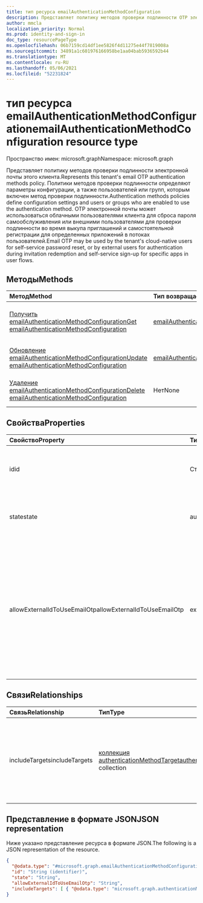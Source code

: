 ```yaml
---
title: тип ресурса emailAuthenticationMethodConfiguration
description: Представляет политику методов проверки подлинности OTP электронной почты
author: mmcla
localization_priority: Normal
ms.prod: identity-and-sign-in
doc_type: resourcePageType
ms.openlocfilehash: 06b7159cd14df1ee5826f4d11275e44f7819008a
ms.sourcegitcommit: 34891a1c601976166958be1aa04bab5936592b44
ms.translationtype: MT
ms.contentlocale: ru-RU
ms.lasthandoff: 05/06/2021
ms.locfileid: "52231824"
---
```

# <a name="emailauthenticationmethodconfiguration-resource-type"></a><span data-ttu-id="c39c3-103">тип ресурса emailAuthenticationMethodConfiguration</span><span class="sxs-lookup"><span data-stu-id="c39c3-103">emailAuthenticationMethodConfiguration resource type</span></span>

<span data-ttu-id="c39c3-104">Пространство имен: microsoft.graph</span><span class="sxs-lookup"><span data-stu-id="c39c3-104">Namespace: microsoft.graph</span></span>

<span data-ttu-id="c39c3-105">Представляет политику методов проверки подлинности электронной почты этого клиента.</span><span class="sxs-lookup"><span data-stu-id="c39c3-105">Represents this tenant's email OTP authentication methods policy.</span></span> <span data-ttu-id="c39c3-106">Политики методов проверки подлинности определяют параметры конфигурации, а также пользователей или групп, которым включен метод проверки подлинности.</span><span class="sxs-lookup"><span data-stu-id="c39c3-106">Authentication methods policies define configuration settings and users or groups who are enabled to use the authentication method.</span></span> <span data-ttu-id="c39c3-107">OTP электронной почты может использоваться облачными пользователями клиента для сброса пароля самообслуживления или внешними пользователями для проверки подлинности во время выкупа приглашений и самостоятельной регистрации для определенных приложений в потоках пользователей.</span><span class="sxs-lookup"><span data-stu-id="c39c3-107">Email OTP may be used by the tenant's cloud-native users for self-service password reset, or by external users for authentication during invitation redemption and self-service sign-up for specific apps in user flows.</span></span>

## <a name="methods"></a><span data-ttu-id="c39c3-108">Методы</span><span class="sxs-lookup"><span data-stu-id="c39c3-108">Methods</span></span>

|<span data-ttu-id="c39c3-109">Метод</span><span class="sxs-lookup"><span data-stu-id="c39c3-109">Method</span></span>|<span data-ttu-id="c39c3-110">Тип возвращаемых данных</span><span class="sxs-lookup"><span data-stu-id="c39c3-110">Return type</span></span>|<span data-ttu-id="c39c3-111">Описание</span><span class="sxs-lookup"><span data-stu-id="c39c3-111">Description</span></span>|
|:---|:---|:---|
|[<span data-ttu-id="c39c3-112">Получить emailAuthenticationMethodConfiguration</span><span class="sxs-lookup"><span data-stu-id="c39c3-112">Get emailAuthenticationMethodConfiguration</span></span>](../api/emailauthenticationmethodconfiguration-get.md)|[<span data-ttu-id="c39c3-113">emailAuthenticationMethodConfiguration</span><span class="sxs-lookup"><span data-stu-id="c39c3-113">emailAuthenticationMethodConfiguration</span></span>](../resources/emailauthenticationmethodconfiguration.md)|<span data-ttu-id="c39c3-114">Ознакомьтесь с свойствами и отношениями объекта emailAuthenticationMethodConfiguration.</span><span class="sxs-lookup"><span data-stu-id="c39c3-114">Read the properties and relationships of an emailAuthenticationMethodConfiguration object.</span></span>|
|[<span data-ttu-id="c39c3-115">Обновление emailAuthenticationMethodConfiguration</span><span class="sxs-lookup"><span data-stu-id="c39c3-115">Update emailAuthenticationMethodConfiguration</span></span>](../api/emailauthenticationmethodconfiguration-update.md)|[<span data-ttu-id="c39c3-116">emailAuthenticationMethodConfiguration</span><span class="sxs-lookup"><span data-stu-id="c39c3-116">emailAuthenticationMethodConfiguration</span></span>](../resources/emailauthenticationmethodconfiguration.md)|<span data-ttu-id="c39c3-117">Обновление свойств объекта emailAuthenticationMethodConfiguration.</span><span class="sxs-lookup"><span data-stu-id="c39c3-117">Update the properties of an emailAuthenticationMethodConfiguration object.</span></span>|
|[<span data-ttu-id="c39c3-118">Удаление emailAuthenticationMethodConfiguration</span><span class="sxs-lookup"><span data-stu-id="c39c3-118">Delete emailAuthenticationMethodConfiguration</span></span>](../api/emailauthenticationmethodconfiguration-delete.md)|<span data-ttu-id="c39c3-119">Нет</span><span class="sxs-lookup"><span data-stu-id="c39c3-119">None</span></span>|<span data-ttu-id="c39c3-120">Удаляет объект emailAuthenticationMethodConfiguration.</span><span class="sxs-lookup"><span data-stu-id="c39c3-120">Deletes an emailAuthenticationMethodConfiguration object.</span></span>|

## <a name="properties"></a><span data-ttu-id="c39c3-121">Свойства</span><span class="sxs-lookup"><span data-stu-id="c39c3-121">Properties</span></span>

|<span data-ttu-id="c39c3-122">Свойство</span><span class="sxs-lookup"><span data-stu-id="c39c3-122">Property</span></span>|<span data-ttu-id="c39c3-123">Тип</span><span class="sxs-lookup"><span data-stu-id="c39c3-123">Type</span></span>|<span data-ttu-id="c39c3-124">Описание</span><span class="sxs-lookup"><span data-stu-id="c39c3-124">Description</span></span>|
|:---|:---|:---|
|<span data-ttu-id="c39c3-125">id</span><span class="sxs-lookup"><span data-stu-id="c39c3-125">id</span></span>|<span data-ttu-id="c39c3-126">Строка</span><span class="sxs-lookup"><span data-stu-id="c39c3-126">String</span></span>|<span data-ttu-id="c39c3-127">Идентификатор политики метода проверки подлинности.</span><span class="sxs-lookup"><span data-stu-id="c39c3-127">The authentication method policy identifier.</span></span> <span data-ttu-id="c39c3-128">Унаследованный от [проверки подлинностиMethodConfiguration](../resources/authenticationmethodconfiguration.md).</span><span class="sxs-lookup"><span data-stu-id="c39c3-128">Inherited from [authenticationMethodConfiguration](../resources/authenticationmethodconfiguration.md).</span></span>|
|<span data-ttu-id="c39c3-129">state</span><span class="sxs-lookup"><span data-stu-id="c39c3-129">state</span></span>|<span data-ttu-id="c39c3-130">authenticationMethodState</span><span class="sxs-lookup"><span data-stu-id="c39c3-130">authenticationMethodState</span></span>|<span data-ttu-id="c39c3-131">Указывает, включен этот метод проверки подлинности или нет.</span><span class="sxs-lookup"><span data-stu-id="c39c3-131">Indicates whether this authentication method is enabled or not.</span></span> <span data-ttu-id="c39c3-132">Возможные значения: `enabled`, `disabled`.</span><span class="sxs-lookup"><span data-stu-id="c39c3-132">Possible values are: `enabled`, `disabled`.</span></span>|
|<span data-ttu-id="c39c3-133">allowExternalIdToUseEmailOtp</span><span class="sxs-lookup"><span data-stu-id="c39c3-133">allowExternalIdToUseEmailOtp</span></span>|<span data-ttu-id="c39c3-134">externalEmailOtpState</span><span class="sxs-lookup"><span data-stu-id="c39c3-134">externalEmailOtpState</span></span>|<span data-ttu-id="c39c3-135">Определяет, является ли OTP электронной почты для внешних пользователей для проверки подлинности.</span><span class="sxs-lookup"><span data-stu-id="c39c3-135">Determines whether email OTP is usable by external users for authentication.</span></span> <span data-ttu-id="c39c3-136">Возможные значения: `default`, `enabled`, `disabled`, `unknownFutureValue`.</span><span class="sxs-lookup"><span data-stu-id="c39c3-136">Possible values are: `default`, `enabled`, `disabled`, `unknownFutureValue`.</span></span> <span data-ttu-id="c39c3-137">Клиенты в состоянии, которое не использует общедоступный предварительный просмотр, автоматически будут иметь включенную OTP-почту начиная с октября `default` 2021 г.</span><span class="sxs-lookup"><span data-stu-id="c39c3-137">Tenants in the `default` state who did not use public preview will automatically have email OTP enabled beginning in October 2021.</span></span>|

## <a name="relationships"></a><span data-ttu-id="c39c3-138">Связи</span><span class="sxs-lookup"><span data-stu-id="c39c3-138">Relationships</span></span>

|<span data-ttu-id="c39c3-139">Связь</span><span class="sxs-lookup"><span data-stu-id="c39c3-139">Relationship</span></span>|<span data-ttu-id="c39c3-140">Тип</span><span class="sxs-lookup"><span data-stu-id="c39c3-140">Type</span></span>|<span data-ttu-id="c39c3-141">Описание</span><span class="sxs-lookup"><span data-stu-id="c39c3-141">Description</span></span>|
|:---|:---|:---|
|<span data-ttu-id="c39c3-142">includeTargets</span><span class="sxs-lookup"><span data-stu-id="c39c3-142">includeTargets</span></span>|<span data-ttu-id="c39c3-143">[коллекция authenticationMethodTarget](../resources/authenticationmethodtarget.md)</span><span class="sxs-lookup"><span data-stu-id="c39c3-143">[authenticationMethodTarget](../resources/authenticationmethodtarget.md) collection</span></span>|<span data-ttu-id="c39c3-144">Коллекция пользователей или групп, которые могут использовать метод проверки подлинности.</span><span class="sxs-lookup"><span data-stu-id="c39c3-144">A collection of users or groups who are enabled to use the authentication method.</span></span>|

## <a name="json-representation"></a><span data-ttu-id="c39c3-145">Представление в формате JSON</span><span class="sxs-lookup"><span data-stu-id="c39c3-145">JSON representation</span></span>

<span data-ttu-id="c39c3-146">Ниже указано представление ресурса в формате JSON.</span><span class="sxs-lookup"><span data-stu-id="c39c3-146">The following is a JSON representation of the resource.</span></span>
<!-- {
  "blockType": "resource",
  "keyProperty": "id",
  "@odata.type": "microsoft.graph.emailAuthenticationMethodConfiguration",
  "baseType": "microsoft.graph.authenticationMethodConfiguration",
  "openType": false
}
-->

```json
{
  "@odata.type": "#microsoft.graph.emailAuthenticationMethodConfiguration",
  "id": "String (identifier)",
  "state": "String",
  "allowExternalIdToUseEmailOtp": "String",
  "includeTargets": [ { "@odata.type": "microsoft.graph.authenticationMethodTarget" } ]
}
```
